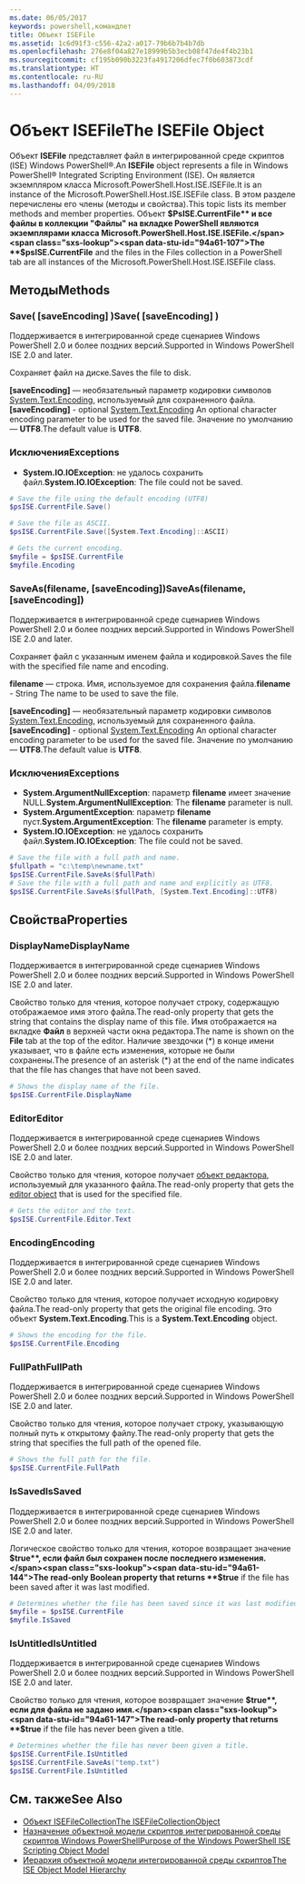 ```yaml
---
ms.date: 06/05/2017
keywords: powershell,командлет
title: Объект ISEFile
ms.assetid: 1c6d91f3-c556-42a2-a017-79b6b7b4b7db
ms.openlocfilehash: 276e8f04a827e18999b5b3ecb08f47de4f4b23b1
ms.sourcegitcommit: cf195b090b3223fa4917206dfec7f0b603873cdf
ms.translationtype: HT
ms.contentlocale: ru-RU
ms.lasthandoff: 04/09/2018
---
```

# <a name="the-isefile-object"></a><span data-ttu-id="94a61-103">Объект ISEFile</span><span class="sxs-lookup"><span data-stu-id="94a61-103">The ISEFile Object</span></span>

<span data-ttu-id="94a61-104">Объект **ISEFile** представляет файл в интегрированной среде скриптов (ISE) Windows PowerShell®.</span><span class="sxs-lookup"><span data-stu-id="94a61-104">An **ISEFile** object represents a file in Windows PowerShell® Integrated Scripting Environment (ISE).</span></span> <span data-ttu-id="94a61-105">Он является экземпляром класса Microsoft.PowerShell.Host.ISE.ISEFile.</span><span class="sxs-lookup"><span data-stu-id="94a61-105">It is an instance of the Microsoft.PowerShell.Host.ISE.ISEFile class.</span></span> <span data-ttu-id="94a61-106">В этом разделе перечислены его члены (методы и свойства).</span><span class="sxs-lookup"><span data-stu-id="94a61-106">This topic lists its member methods and member properties.</span></span> <span data-ttu-id="94a61-107">Объект **$PsISE.CurrentFile** и все файлы в коллекции "Файлы" на вкладке PowerShell являются экземплярами класса Microsoft.PowerShell.Host.ISE.ISEFile.</span><span class="sxs-lookup"><span data-stu-id="94a61-107">The **$psISE.CurrentFile** and the files in the Files collection in a PowerShell tab are all instances of the Microsoft.PowerShell.Host.ISE.ISEFile class.</span></span>

## <a name="methods"></a><span data-ttu-id="94a61-108">Методы</span><span class="sxs-lookup"><span data-stu-id="94a61-108">Methods</span></span>

### <a name="save-saveencoding-"></a><span data-ttu-id="94a61-109">Save\( \[saveEncoding\] \)</span><span class="sxs-lookup"><span data-stu-id="94a61-109">Save\( \[saveEncoding\] \)</span></span>

<span data-ttu-id="94a61-110">Поддерживается в интегрированной среде сценариев Windows PowerShell 2.0 и более поздних версий.</span><span class="sxs-lookup"><span data-stu-id="94a61-110">Supported in Windows PowerShell ISE 2.0 and later.</span></span>

<span data-ttu-id="94a61-111">Сохраняет файл на диске.</span><span class="sxs-lookup"><span data-stu-id="94a61-111">Saves the file to disk.</span></span>

<span data-ttu-id="94a61-112">**\[saveEncoding\]** — необязательный параметр кодировки символов [System.Text.Encoding](http://msdn.microsoft.com/library/system.text.encoding.aspx), используемый для сохраненного файла.</span><span class="sxs-lookup"><span data-stu-id="94a61-112">**\[saveEncoding\]** - optional [System.Text.Encoding](http://msdn.microsoft.com/library/system.text.encoding.aspx) An optional character encoding parameter to be used for the saved file.</span></span> <span data-ttu-id="94a61-113">Значение по умолчанию — **UTF8**.</span><span class="sxs-lookup"><span data-stu-id="94a61-113">The default value is **UTF8**.</span></span>

### <a name="exceptions"></a><span data-ttu-id="94a61-114">Исключения</span><span class="sxs-lookup"><span data-stu-id="94a61-114">Exceptions</span></span>

- <span data-ttu-id="94a61-115">**System.IO.IOException**: не удалось сохранить файл.</span><span class="sxs-lookup"><span data-stu-id="94a61-115">**System.IO.IOException**: The file could not be saved.</span></span>

```powershell
# Save the file using the default encoding (UTF8)
$psISE.CurrentFile.Save()

# Save the file as ASCII.
$psISE.CurrentFile.Save([System.Text.Encoding]::ASCII)

# Gets the current encoding.
$myfile = $psISE.CurrentFile
$myfile.Encoding
```

### <a name="saveasfilename-saveencoding"></a><span data-ttu-id="94a61-116">SaveAs\(filename, \[saveEncoding\]\)</span><span class="sxs-lookup"><span data-stu-id="94a61-116">SaveAs\(filename, \[saveEncoding\]\)</span></span>

<span data-ttu-id="94a61-117">Поддерживается в интегрированной среде сценариев Windows PowerShell 2.0 и более поздних версий.</span><span class="sxs-lookup"><span data-stu-id="94a61-117">Supported in Windows PowerShell ISE 2.0 and later.</span></span>

<span data-ttu-id="94a61-118">Сохраняет файл с указанным именем файла и кодировкой.</span><span class="sxs-lookup"><span data-stu-id="94a61-118">Saves the file with the specified file name and encoding.</span></span>

<span data-ttu-id="94a61-119">**filename** — строка. Имя, используемое для сохранения файла.</span><span class="sxs-lookup"><span data-stu-id="94a61-119">**filename** - String The name to be used to save the file.</span></span>

<span data-ttu-id="94a61-120">**\[saveEncoding\]** — необязательный параметр кодировки символов [System.Text.Encoding](http://msdn.microsoft.com/library/system.text.encoding.aspx), используемый для сохраненного файла.</span><span class="sxs-lookup"><span data-stu-id="94a61-120">**\[saveEncoding\]** - optional [System.Text.Encoding](http://msdn.microsoft.com/library/system.text.encoding.aspx) An optional character encoding parameter to be used for the saved file.</span></span> <span data-ttu-id="94a61-121">Значение по умолчанию — **UTF8**.</span><span class="sxs-lookup"><span data-stu-id="94a61-121">The default value is **UTF8**.</span></span>

### <a name="exceptions"></a><span data-ttu-id="94a61-122">Исключения</span><span class="sxs-lookup"><span data-stu-id="94a61-122">Exceptions</span></span>

- <span data-ttu-id="94a61-123">**System.ArgumentNullException**: параметр **filename** имеет значение NULL.</span><span class="sxs-lookup"><span data-stu-id="94a61-123">**System.ArgumentNullException**: The **filename** parameter is null.</span></span>
- <span data-ttu-id="94a61-124">**System.ArgumentException**: параметр **filename** пуст.</span><span class="sxs-lookup"><span data-stu-id="94a61-124">**System.ArgumentException**: The **filename** parameter is empty.</span></span>
- <span data-ttu-id="94a61-125">**System.IO.IOException**: не удалось сохранить файл.</span><span class="sxs-lookup"><span data-stu-id="94a61-125">**System.IO.IOException**: The file could not be saved.</span></span>

```powershell
# Save the file with a full path and name.
$fullpath = "c:\temp\newname.txt"
$psISE.CurrentFile.SaveAs($fullPath)
# Save the file with a full path and name and explicitly as UTF8.
$psISE.CurrentFile.SaveAs($fullPath, [System.Text.Encoding]::UTF8)
```

## <a name="properties"></a><span data-ttu-id="94a61-126">Свойства</span><span class="sxs-lookup"><span data-stu-id="94a61-126">Properties</span></span>

### <a name="displayname"></a><span data-ttu-id="94a61-127">DisplayName</span><span class="sxs-lookup"><span data-stu-id="94a61-127">DisplayName</span></span>

<span data-ttu-id="94a61-128">Поддерживается в интегрированной среде сценариев Windows PowerShell 2.0 и более поздних версий.</span><span class="sxs-lookup"><span data-stu-id="94a61-128">Supported in Windows PowerShell ISE 2.0 and later.</span></span>

<span data-ttu-id="94a61-129">Свойство только для чтения, которое получает строку, содержащую отображаемое имя этого файла.</span><span class="sxs-lookup"><span data-stu-id="94a61-129">The read-only property that gets the string that contains the display name of this file.</span></span> <span data-ttu-id="94a61-130">Имя отображается на вкладке **Файл** в верхней части окна редактора.</span><span class="sxs-lookup"><span data-stu-id="94a61-130">The name is shown on the **File** tab at the top of the editor.</span></span> <span data-ttu-id="94a61-131">Наличие звездочки \(\*\) в конце имени указывает, что в файле есть изменения, которые не были сохранены.</span><span class="sxs-lookup"><span data-stu-id="94a61-131">The presence of an asterisk \(\*\) at the end of the name indicates that the file has changes that have not been saved.</span></span>

```powershell
# Shows the display name of the file.
$psISE.CurrentFile.DisplayName
```

### <a name="editor"></a><span data-ttu-id="94a61-132">Editor</span><span class="sxs-lookup"><span data-stu-id="94a61-132">Editor</span></span>

<span data-ttu-id="94a61-133">Поддерживается в интегрированной среде сценариев Windows PowerShell 2.0 и более поздних версий.</span><span class="sxs-lookup"><span data-stu-id="94a61-133">Supported in Windows PowerShell ISE 2.0 and later.</span></span>

<span data-ttu-id="94a61-134">Свойство только для чтения, которое получает [объект редактора](The-ISEEditor-Object.md), используемый для указанного файла.</span><span class="sxs-lookup"><span data-stu-id="94a61-134">The read-only property that gets the [editor object](The-ISEEditor-Object.md) that is used for the specified file.</span></span>

```powershell
# Gets the editor and the text.
$psISE.CurrentFile.Editor.Text
```

### <a name="encoding"></a><span data-ttu-id="94a61-135">Encoding</span><span class="sxs-lookup"><span data-stu-id="94a61-135">Encoding</span></span>

<span data-ttu-id="94a61-136">Поддерживается в интегрированной среде сценариев Windows PowerShell 2.0 и более поздних версий.</span><span class="sxs-lookup"><span data-stu-id="94a61-136">Supported in Windows PowerShell ISE 2.0 and later.</span></span>

<span data-ttu-id="94a61-137">Свойство только для чтения, которое получает исходную кодировку файла.</span><span class="sxs-lookup"><span data-stu-id="94a61-137">The read-only property that gets the original file encoding.</span></span> <span data-ttu-id="94a61-138">Это объект **System.Text.Encoding**.</span><span class="sxs-lookup"><span data-stu-id="94a61-138">This is a **System.Text.Encoding** object.</span></span>

```powershell
# Shows the encoding for the file.
$psISE.CurrentFile.Encoding
```

### <a name="fullpath"></a><span data-ttu-id="94a61-139">FullPath</span><span class="sxs-lookup"><span data-stu-id="94a61-139">FullPath</span></span>

<span data-ttu-id="94a61-140">Поддерживается в интегрированной среде сценариев Windows PowerShell 2.0 и более поздних версий.</span><span class="sxs-lookup"><span data-stu-id="94a61-140">Supported in Windows PowerShell ISE 2.0 and later.</span></span>

<span data-ttu-id="94a61-141">Свойство только для чтения, которое получает строку, указывающую полный путь к открытому файлу.</span><span class="sxs-lookup"><span data-stu-id="94a61-141">The read-only property that gets the string that specifies the full path of the opened file.</span></span>

```powershell
# Shows the full path for the file.
$psISE.CurrentFile.FullPath
```

### <a name="issaved"></a><span data-ttu-id="94a61-142">IsSaved</span><span class="sxs-lookup"><span data-stu-id="94a61-142">IsSaved</span></span>

<span data-ttu-id="94a61-143">Поддерживается в интегрированной среде сценариев Windows PowerShell 2.0 и более поздних версий.</span><span class="sxs-lookup"><span data-stu-id="94a61-143">Supported in Windows PowerShell ISE 2.0 and later.</span></span>

<span data-ttu-id="94a61-144">Логическое свойство только для чтения, которое возвращает значение **$true**, если файл был сохранен после последнего изменения.</span><span class="sxs-lookup"><span data-stu-id="94a61-144">The read-only Boolean property that returns **$true** if the file has been saved after it was last modified.</span></span>

```powershell
# Determines whether the file has been saved since it was last modified.
$myfile = $psISE.CurrentFile
$myfile.IsSaved
```

### <a name="isuntitled"></a><span data-ttu-id="94a61-145">IsUntitled</span><span class="sxs-lookup"><span data-stu-id="94a61-145">IsUntitled</span></span>

<span data-ttu-id="94a61-146">Поддерживается в интегрированной среде сценариев Windows PowerShell 2.0 и более поздних версий.</span><span class="sxs-lookup"><span data-stu-id="94a61-146">Supported in Windows PowerShell ISE 2.0 and later.</span></span>

<span data-ttu-id="94a61-147">Свойство только для чтения, которое возвращает значение **$true**, если для файла не задано имя.</span><span class="sxs-lookup"><span data-stu-id="94a61-147">The read-only property that returns **$true** if the file has never been given a title.</span></span>

```powershell
# Determines whether the file has never been given a title.
$psISE.CurrentFile.IsUntitled
$psISE.CurrentFile.SaveAs("temp.txt")
$psISE.CurrentFile.IsUntitled
```

## <a name="see-also"></a><span data-ttu-id="94a61-148">См. также</span><span class="sxs-lookup"><span data-stu-id="94a61-148">See Also</span></span>

- [<span data-ttu-id="94a61-149">Объект ISEFileCollection</span><span class="sxs-lookup"><span data-stu-id="94a61-149">The ISEFileCollectionObject</span></span>](The-ISEFileCollection-Object.md)
- [<span data-ttu-id="94a61-150">Назначение объектной модели скриптов интегрированной среды скриптов Windows PowerShell</span><span class="sxs-lookup"><span data-stu-id="94a61-150">Purpose of the Windows PowerShell ISE Scripting Object Model</span></span>](Purpose-of-the-Windows-PowerShell-ISE-Scripting-Object-Model.md)
- [<span data-ttu-id="94a61-151">Иерархия объектной модели интегрированной среды скриптов</span><span class="sxs-lookup"><span data-stu-id="94a61-151">The ISE Object Model Hierarchy</span></span>](The-ISE-Object-Model-Hierarchy.md)